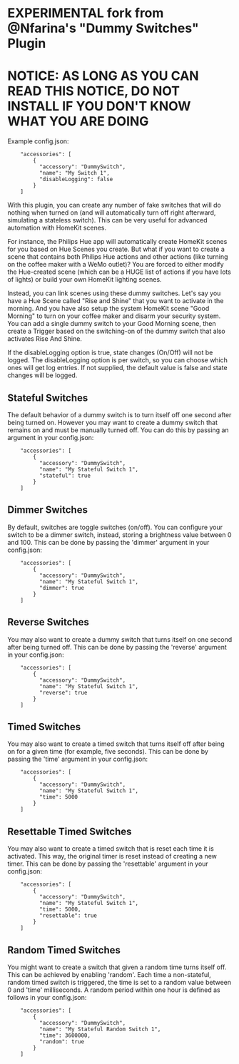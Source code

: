 
# EXPERIMENTAL fork from @Nfarina's "Dummy Switches" Plugin
# NOTICE: AS LONG AS YOU CAN READ THIS NOTICE, DO NOT INSTALL IF YOU DON'T KNOW WHAT YOU ARE DOING

Example config.json:

```
    "accessories": [
        {
          "accessory": "DummySwitch",
          "name": "My Switch 1",
          "disableLogging": false
        }   
    ]

```

With this plugin, you can create any number of fake switches that will do nothing when turned on (and will automatically turn off right afterward, simulating a stateless switch). This can be very useful for advanced automation with HomeKit scenes.

For instance, the Philips Hue app will automatically create HomeKit scenes for you based on Hue Scenes you create. But what if you want to create a scene that contains both Philips Hue actions and other actions (like turning on the coffee maker with a WeMo outlet)? You are forced to either modify the Hue-created scene (which can be a HUGE list of actions if you have lots of lights) or build your own HomeKit lighting scenes.

Instead, you can link scenes using these dummy switches. Let's say you have a Hue Scene called "Rise and Shine" that you want to activate in the morning. And you have also setup the system HomeKit scene "Good Morning" to turn on your coffee maker and disarm your security system. You can add a single dummy switch to your Good Morning scene, then create a Trigger based on the switching-on of the dummy switch that also activates Rise And Shine.

If the disableLogging option is true, state changes (On/Off) will not be logged. The disableLogging option is per switch, so you can choose which ones will get log entries. If not supplied, the default value is false and state changes will be logged.

## Stateful Switches

The default behavior of a dummy switch is to turn itself off one second after being turned on. However you may want to create a dummy switch that remains on and must be manually turned off. You can do this by passing an argument in your config.json:

```
    "accessories": [
        {
          "accessory": "DummySwitch",
          "name": "My Stateful Switch 1",
          "stateful": true
        }   
    ]

```

## Dimmer Switches

By default, switches are toggle switches (on/off). You can configure your switch to be a dimmer switch, instead, storing a brightness value between 0 and 100. This can be done by passing the 'dimmer' argument in your config.json:

```
    "accessories": [
        {
          "accessory": "DummySwitch",
          "name": "My Stateful Switch 1",
          "dimmer": true
        }
    ]

```

## Reverse Switches

You may also want to create a dummy switch that turns itself on one second after being turned off. This can be done by passing the 'reverse' argument in your config.json:

```
    "accessories": [
        {
          "accessory": "DummySwitch",
          "name": "My Stateful Switch 1",
          "reverse": true
        }   
    ]

```

## Timed Switches

You may also want to create a timed switch that turns itself off after being on for a given time (for example, five seconds). This can be done by passing the 'time' argument in your config.json:

```
    "accessories": [
        {
          "accessory": "DummySwitch",
          "name": "My Stateful Switch 1",
          "time": 5000
        }   
    ]

```

## Resettable Timed Switches

You may also want to create a timed switch that is reset each time it is activated. This way, the original timer is reset instead of creating a new timer. 
This can be done by passing the 'resettable' argument in your config.json:

```
    "accessories": [
        {
          "accessory": "DummySwitch",
          "name": "My Stateful Switch 1",
          "time": 5000,
          "resettable": true
        }   
    ]

```

## Random Timed Switches

You might want to create a switch that given a random time turns itself off.
This can be achieved by enabling 'random'.
Each time a non-stateful, random timed switch is triggered, the time is set to a random value between 0 and 'time' milliseconds.
A random period within one hour is defined as follows in your config.json:

```
    "accessories": [
        {
          "accessory": "DummySwitch",
          "name": "My Stateful Random Switch 1",
          "time": 3600000,
          "random": true
        }
    ]

```

